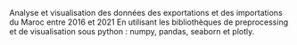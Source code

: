 Analyse et visualisation des données des exportations et des importations du Maroc entre 2016 et 2021
En utilisant les bibliothèques de preprocessing et de visualisation sous python : numpy, pandas, seaborn et plotly.

